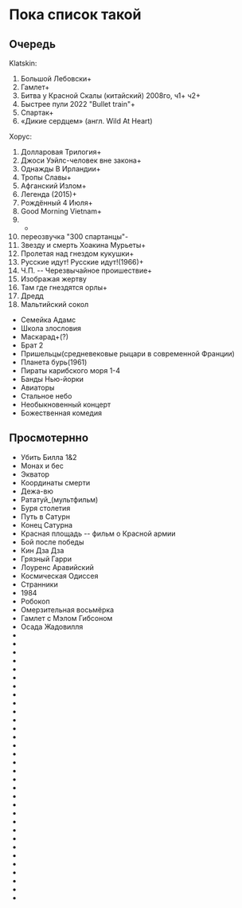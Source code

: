 # Пока список такой

## Очередь

Klatskin:
1. Большой Лебовски+
1. Гамлет+
1. Битва у Красной Скалы (китайский) 2008го, ч1+ ч2+
1. Быстрее пули 2022 "Bullet train"+
1. Спартак+
1. «Дикие сердцем» (англ. Wild At Heart)

Хорус:
1. Долларовая Трилогия+
1. Джоси Уэйлс-человек вне закона+
1. Однажды В Ирландии+
1. Тропы Славы+
1. Афганский Излом+
1. Легенда (2015)+
1. Рождённый 4 Июля+
1. Good Morning Vietnam+
1. +
1. переозвучка "300 спартанцы"-
1. Звезду и смерть Хоакина Мурьеты+
1. Пролетая над гнездом кукушки+
1. Русские идут! Русские идут!(1966)+
1. Ч.П. -- Черезвычайное проишествие+
1. Изображая жертву
1. Там где гнездятся орлы+
1. Дредд
1. Мальтийский сокол
- Семейка Адамс 
- Школа злословия
- Маскарад+(?)
- Брат 2
- Пришельцы(средневековые рыцари в современной Франции)
- Планета бурь(1961)
- Пираты карибского моря 1-4
- Банды Нью-йорки 
- Авиаторы
- Стальное небо
- Необыкновенный концерт 
- Божественная комедия

## Просмотернно

- Убить Билла 1&2 
- Монах и бес 
- Экватор 
- Координаты смерти 
- Дежа-вю 
- Рататуй_(мультфильм) 
- Буря столетия 
- Путь в Сатурн 
- Конец Сатурна 
- Красная площадь -- фильм о Красной армии 
- Бой после победы 
- Кин Дза Дза 
- Грязный Гарри 
- Лоуренс Аравийский 
- Космическая Одиссея 
- Странники
- 1984
- Робокоп
- Омерзительная восьмёрка
- Гамлет с Мэлом Гибсоном
- Осада Жадовилля
- 
- 
- 
- 
- 
- 
- 
- 
- 
- 
- 
- 
- 
- 
- 
- 
- 
- 
- 
- 
- 
- 
- 
- 
- 
- 
- 
- 
- 
- 
- 
- 
